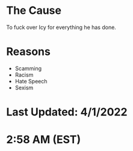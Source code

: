 # The Cause
To fuck over Icy for everything he has done.
# Reasons
- Scamming
- Racism
- Hate Speech
- Sexism
# Last Updated: 4/1/2022
# 2:58 AM (EST)
